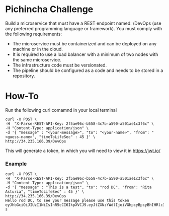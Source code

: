 # Pichincha Challenge
Build a microservice that must have a REST endpoint named: /DevOps (use any preferred programming language or framework).
You must comply with the following requirements:
- The microservice must be containerized and can be deployed on any machine or in the cloud.
- It is required to use a load balancer with a minimum of two nodes with the same microservice.
- The infrastructure code must be versionated.
- The pipeline should be configured as a code and needs to be stored in a repository.

# How-To
Run the following curl comamnd in your local terminal
```curl
curl -X POST \
-H  "X-Parse-REST-API-Key: 2f5ae96c-b558-4c7b-a590-a501ae1c3f6c" \
-H "Content-Type: application/json" \
-d '{ "message" : "<your-message>", "to": "<your-name>", "from": "<guess-name>", "timeToLifeSec" : 45 }' \
http://34.235.166.39/DevOps
```
This will generate a token, in which you will need to view it in https://jwt.io/ 

### Example
```curl
curl -X POST \
-H  "X-Parse-REST-API-Key: 2f5ae96c-b558-4c7b-a590-a501ae1c3f6c" \
-H "Content-Type: application/json" \
-d '{ "message" : "This is a test", "to": "rod DC", "from": "Rita Asturia", "timeToLifeSec" : 45 }' \
http://34.235.166.39/DevOps
Hello rod DC, to see your message please use this token eyJhbGciOiJIUzI1NiIsInR5cCI6IkpXVCJ9.eyJtZXNzYWdlIjoiVGhpcyBpcyBhIHRlc3QiLCJ0byI6InJvZCBEQyIsImZyb20iOiJSaXRhIEFzdHVyaWEiLCJ0aW1lVG9MaWZlU2VjIjo0NX0.9tTiGdevSFD_s3gFATSkRieQoiWXz3JY6Ba1IfqnQ-s
```
